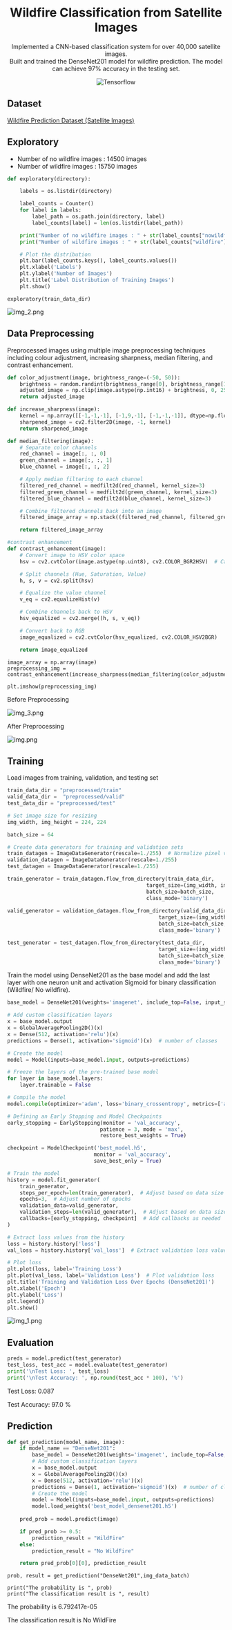 <h1 align="center"> Wildfire Classification from Satellite Images </h1>
<p align="center">
    Implemented a CNN-based classification system for over 40,000 satellite images. 
    <br>
    Built and trained the DenseNet201 model for wildfire prediction. The model can achieve 97% accuracy in the testing set.
</p>    

<div align="center">
  <img alt="Tensorflow" src="https://img.shields.io/badge/-Tensorflow-orange?style=flat&logo=Tensorflow&logoColor=white">
</div>

## Dataset
[Wildfire Prediction Dataset (Satellite Images)](https://www.kaggle.com/datasets/abdelghaniaaba/wildfire-prediction-dataset)

## Exploratory
+ Number of no wildfire images : 14500 images
+ Number of wildfire images : 15750 images
``` python
def exploratory(directory):

    labels = os.listdir(directory)

    label_counts = Counter()
    for label in labels:
        label_path = os.path.join(directory, label)
        label_counts[label] = len(os.listdir(label_path))

    print("Number of no wildfire images : " + str(label_counts["nowildfire"]))
    print("Number of wildfire images : " + str(label_counts["wildfire"]))

    # Plot the distribution
    plt.bar(label_counts.keys(), label_counts.values())
    plt.xlabel('Labels')
    plt.ylabel('Number of Images')
    plt.title('Label Distribution of Training Images')
    plt.show()

```
```
exploratory(train_data_dir)
```

![img_2.png](figure/distribution.png)

## Data Preprocessing
Preprocessed images  using multiple image preprocessing techniques including colour adjustment, increasing sharpness, median filtering, and contrast enhancement.
``` python
def color_adjustment(image, brightness_range=(-50, 50)):
    brightness = random.randint(brightness_range[0], brightness_range[1])
    adjusted_image = np.clip(image.astype(np.int16) + brightness, 0, 255).astype(np.uint8)
    return adjusted_image

def increase_sharpness(image):
    kernel = np.array([[-1,-1,-1], [-1,9,-1], [-1,-1,-1]], dtype=np.float32)  # Sharpening kernel
    sharpened_image = cv2.filter2D(image, -1, kernel)
    return sharpened_image

def median_filtering(image):
    # Separate color channels
    red_channel = image[:, :, 0]
    green_channel = image[:, :, 1]
    blue_channel = image[:, :, 2]

    # Apply median filtering to each channel
    filtered_red_channel = medfilt2d(red_channel, kernel_size=3)
    filtered_green_channel = medfilt2d(green_channel, kernel_size=3)
    filtered_blue_channel = medfilt2d(blue_channel, kernel_size=3)

    # Combine filtered channels back into an image
    filtered_image_array = np.stack((filtered_red_channel, filtered_green_channel, filtered_blue_channel), axis=-1)

    return filtered_image_array

#contrast enhancement
def contrast_enhancement(image):
    # Convert image to HSV color space
    hsv = cv2.cvtColor(image.astype(np.uint8), cv2.COLOR_BGR2HSV)  # Cast for OpenCV

    # Split channels (Hue, Saturation, Value)
    h, s, v = cv2.split(hsv)

    # Equalize the value channel
    v_eq = cv2.equalizeHist(v)

    # Combine channels back to HSV
    hsv_equalized = cv2.merge((h, s, v_eq))

    # Convert back to RGB
    image_equalized = cv2.cvtColor(hsv_equalized, cv2.COLOR_HSV2BGR)

    return image_equalized
``` 
``` 
image_array = np.array(image)
preprocessing_img = contrast_enhancement(increase_sharpness(median_filtering(color_adjustment(image_array))))

plt.imshow(preprocessing_img)
``` 
Before Preprocessing

![img_3.png](figure/original_image.png)

After Preprocessing

![img.png](figure/preprocessed_image.png)

## Training
Load images from training, validation, and testing set
``` python
train_data_dir = "preprocessed/train"
valid_data_dir =  "preprocessed/valid"
test_data_dir = "preprocessed/test"

# Set image size for resizing
img_width, img_height = 224, 224

batch_size = 64

# Create data generators for training and validation sets
train_datagen = ImageDataGenerator(rescale=1./255)  # Normalize pixel values
validation_datagen = ImageDataGenerator(rescale=1./255)
test_datagen = ImageDataGenerator(rescale=1./255)

train_generator = train_datagen.flow_from_directory(train_data_dir,
                                             target_size=(img_width, img_height),
                                             batch_size=batch_size,
                                             class_mode='binary') 
                                             
valid_generator = validation_datagen.flow_from_directory(valid_data_dir,
                                                 target_size=(img_width, img_height),
                                                 batch_size=batch_size,
                                                 class_mode='binary')

test_generator = test_datagen.flow_from_directory(test_data_dir,
                                                 target_size=(img_width, img_height),
                                                 batch_size=batch_size,
                                                 class_mode='binary')
```

Train the model using DenseNet201 as the base model and add the last layer with one neuron unit and activation Sigmoid for binary classification (Wildfire/ No wildfire).

``` python
base_model = DenseNet201(weights='imagenet', include_top=False, input_shape=(224, 224, 3))

# Add custom classification layers
x = base_model.output
x = GlobalAveragePooling2D()(x)
x = Dense(512, activation='relu')(x)
predictions = Dense(1, activation='sigmoid')(x)  # number of classes

# Create the model
model = Model(inputs=base_model.input, outputs=predictions)

# Freeze the layers of the pre-trained base model
for layer in base_model.layers:
    layer.trainable = False

# Compile the model
model.compile(optimizer='adam', loss='binary_crossentropy', metrics=['accuracy'])
```

``` python
# Defining an Early Stopping and Model Checkpoints
early_stopping = EarlyStopping(monitor = 'val_accuracy',
                              patience = 3, mode = 'max',
                              restore_best_weights = True)

checkpoint = ModelCheckpoint('best_model.h5',
                            monitor = 'val_accuracy',
                            save_best_only = True)
```

``` python
# Train the model
history = model.fit_generator(
    train_generator,
    steps_per_epoch=len(train_generator),  # Adjust based on data size
    epochs=3,  # Adjust number of epochs
    validation_data=valid_generator,
    validation_steps=len(valid_generator),  # Adjust based on data size
    callbacks=[early_stopping, checkpoint]  # Add callbacks as needed
)
```
``` python
# Extract loss values from the history
loss = history.history['loss']
val_loss = history.history['val_loss']  # Extract validation loss values

# Plot loss
plt.plot(loss, label='Training Loss')
plt.plot(val_loss, label='Validation Loss')  # Plot validation loss
plt.title('Training and Validation Loss Over Epochs (DenseNet201)')
plt.xlabel('Epoch')
plt.ylabel('Loss')
plt.legend()
plt.show()
```

![img_1.png](figure/loss.png)

## Evaluation
``` python
preds = model.predict(test_generator)  
test_loss, test_acc = model.evaluate(test_generator) 
print('\nTest Loss: ', test_loss)
print('\nTest Accuracy: ', np.round(test_acc * 100), '%')
```
Test Loss:  0.087

Test Accuracy:  97.0 %

## Prediction
``` python
def get_prediction(model_name, image):
    if model_name == "DenseNet201":
        base_model = DenseNet201(weights='imagenet', include_top=False, input_shape=(224, 224, 3))
        # Add custom classification layers
        x = base_model.output
        x = GlobalAveragePooling2D()(x)
        x = Dense(512, activation='relu')(x)
        predictions = Dense(1, activation='sigmoid')(x)  # number of classes
        # Create the model
        model = Model(inputs=base_model.input, outputs=predictions)
        model.load_weights('best_model_densenet201.h5')
        
    pred_prob = model.predict(image) 

    if pred_prob >= 0.5:
        prediction_result = "WildFire"
    else:
        prediction_result = "No WildFire"

    return pred_prob[0][0], prediction_result
```
```
prob, result = get_prediction("DenseNet201",img_data_batch)

print("The probability is ", prob)
print("The classification result is ", result)
```

The probability is  6.792417e-05

The classification result is  No WildFire
